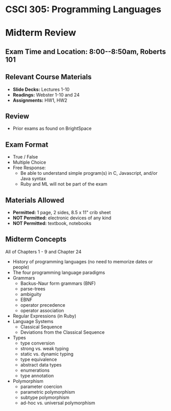 # CSCI 305: Programming Languages
# Midterm Review

## **Exam Time and Location:** 8:00--8:50am, Roberts 101

## Relevant Course Materials
* **Slide Decks:** Lectures 1-10
* **Readings:** Webster 1-10 and 24
* **Assignments:** HW1, HW2

## Review
* Prior exams as found on BrightSpace

## Exam Format
* True / False
* Multiple Choice
* Free Response:
  - Be able to understand simple program(s) in C, Javascript, and/or Java syntax
  - Ruby and ML will not be part of the exam

## Materials Allowed
* **Permitted:** 1 page, 2 sides, 8.5 x 11" crib sheet
* **NOT Permitted:** electronic devices of any kind
* **NOT Permitted:** textbook, notebooks

## Midterm Concepts
All of Chapters 1 - 9 and Chapter 24

* History of programming languages (no need to memorize dates or people)
* The four programming language paradigms
* Grammars
  - Backus-Naur form grammars (BNF)
  - parse-trees
  - ambiguity
  - EBNF
  - operator precedence
  - operator association
* Regular Expressions (in Ruby)
* Language Systems
  - Classical Sequence
  - Deviations from the Classical Sequence
* Types
  - type conversion
  - strong vs. weak typing
  - static vs. dynamic typing
  - type equivalence
  - abstract data types
  - enumerations
  - type annotation
* Polymorphism
  - parameter coercion
  - parametric polymorphism
  - subtype polymorphism
  - ad-hoc vs. universal polymorphism
